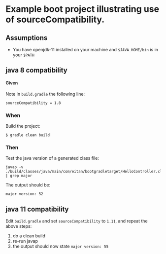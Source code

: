 # Example boot project illustrating use of sourceCompatibility.

## Assumptions

* You have openjdk-11 installed on your machine and `$JAVA_HOME/bin` is in your `$PATH`

## java 8 compatibility

#### Given
 
Note in `build.gradle` the following line:

```
sourceCompatibility = 1.8
```

### When

Build the project:

```
$ gradle clean build
```

### Then

Test the java version of a generated class file:

```
javap -v ./build/classes/java/main/com/eitan/bootgradletarget/HelloController.class | grep major
```

The output should be:

```
major version: 52
``` 

## java 11 compatibility

Edit `build.gradle` and set `sourceCompatibility` to `1.11`, and repeat the above steps:

1. do a clean build
2. re-run javap
3. the output should now state `major version: 55`


